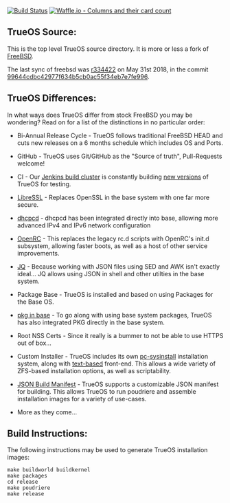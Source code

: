 [![Build Status](https://builds.ixsystems.com/jenkins/job/TrueOS%20-%20Snapshot%20-%20Master/job/trueos-master/badge/icon)](https://builds.ixsystems.com/jenkins/job/TrueOS%20-%20Snapshot%20-%20Master/job/trueos-master/) [![Waffle.io - Columns and their card count](https://badge.waffle.io/trueos/trueos.svg?columns=all)](https://waffle.io/trueos/trueos) 

TrueOS Source:
--------------

This is the top level TrueOS source directory. It is more or less a fork
of [FreeBSD](https://github.com/freebsd/freebsd).

The last sync of freebsd was [r334422](https://svnweb.freebsd.org/base?view=revision&revision=334422) on May 31st 2018, in the commit [99644cdbc42977f634b5cb0ac55f34eb7e7fe996](https://github.com/freebsd/freebsd/commit/99644cdbc42977f634b5cb0ac55f34eb7e7fe996).

TrueOS Differences:
--------------

In what ways does TrueOS differ from stock FreeBSD you may be wondering?
Read on for a list of the distinctions in no particular order:

* Bi-Annual Release Cycle - TrueOS follows traditional FreeBSD HEAD and cuts new releases
on a 6 months schedule which includes OS and Ports.

* GitHub - TrueOS uses Git/GitHub as the "Source of truth", Pull-Requests welcome!

* CI - Our [Jenkins build cluster](https://builds.ixsystems.com/jenkins/job/TrueOS%20-%20World%20CI/) is constantly building [new versions](https://builds.ixsystems.com/jenkins/job/TrueOS%20-%20World%20CI/job/trueos-master/) of TrueOS for testing.

* [LibreSSL](https://www.libressl.org/) - Replaces OpenSSL in the base system with one far more secure.

* [dhcpcd](https://github.com/rsmarples/dhcpcd) - dhcpcd has been integrated directly into base,
allowing more advanced IPv4 and IPv6 network configuration

* [OpenRC](https://github.com/openrc/openrc/) - This replaces the legacy rc.d scripts with
OpenRC's init.d subsystem, allowing faster boots, as well as a host of other service improvements.

* [JQ](https://stedolan.github.io/jq/) - Because working with JSON files using SED and AWK isn't exactly ideal... JQ allows using JSON in shell and other utilties in the base system.

* Package Base - TrueOS is installed and based on using Packages for the Base OS.

* [pkg in base](https://github.com/freebsd/pkg) - To go along with using base system packages,
TrueOS has also integrated PKG directly in the base system.

* Root NSS Certs - Since it really is a bummer to not be able to use HTTPS out of box...

* Custom Installer - TrueOS includes its own [pc-sysinstall](https://github.com/trueos/trueos/tree/trueos-master/usr.sbin/pc-sysinstall) installation system, along with
[text-based](https://github.com/trueos/trueos/tree/trueos-master/usr.sbin/pc-installdialog) front-end. This allows a wide variety of ZFS-based installation options, as well
as scriptability.

* [JSON Build Manifest](https://github.com/trueos/trueos/tree/trueos-master/release/README.md) - TrueOS supports a customizable JSON manifest for building. This allows TrueOS to run poudriere and assemble installation images for a variety of use-cases.

* More as they come...

Build Instructions:
--------------
The following instructions may be used to generate TrueOS installation
images:

```
make buildworld buildkernel
make packages
cd release
make poudriere
make release
```
